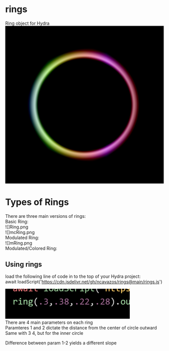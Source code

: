 # rings
Ring object for Hydra<br>
![](rings.png)</br>
# Types of Rings</br>
There are three main versions of rings:</br>
Basic Ring:</br>
![]Ring.png</br>
![]mcRing.png</br>
Modulated Ring:</br>
![]mRing.png</br>
Modulated/Colored Ring:</br>
## Using rings</br>
load the following line of code in to the top of your Hydra project:</br>
await loadScript('https://cdn.jsdelivr.net/gh/ncavazos/rings@main/rings.js')

![](parameters.png)</br>
There are 4 main parameters on each ring</br>
Paramteres 1 and 2 dictate the distance from the center of circle outward</br>
Same with 3 4, but for the inner circle</br>

Difference between param 1-2 yields a different slope
